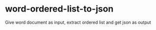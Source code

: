 # word-ordered-list-to-json
Give word document as input, extract ordered list and get json as output
